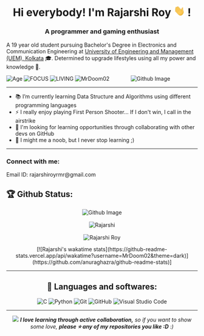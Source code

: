 <h1 align="center"> Hi everybody! I'm Rajarshi Roy <img src="https://raw.githubusercontent.com/ABSphreak/ABSphreak/master/gifs/Hi.gif" width="30px"> ! </h1>
<h3 align="center"> A programmer and gaming enthusiast </h3>

A 19 year old student pursuing Bachelor's Degree in Electronics and Communication Engineering at <a href="https://uem.edu.in/uem-kolkata/">University of Engineering and Management (UEM), Kolkata</a> 🎓. Determined to upgrade lifestyles using all my power and knowledge 🚀.

![Age](https://img.shields.io/badge/AGE-19-blue)
![FOCUS](https://img.shields.io/badge/FOCUS-BackEnd-brightgreen)
![LIVING](https://img.shields.io/badge/LIVING-Kolkata-3c9)
<img src="https://komarev.com/ghpvc/?username=MrDom02&label=Profile%20views&color=0e75b6&style=flat" alt="MrDoom02" />
<img width="35%" align="right" alt="Github Image" src="https://bestanimations.com/media/military/2036384671soldier-army-military-animated-gif-21.gif" />

---

- 📚 I’m currently learning Data Structure and Algorithms using different programming languages 
- ⚡️ I really enjoy playing First Person Shooter... If I don't win, I call in the airstrike
- 🎯 I'm looking for learning opportunities through collaborating with other devs on GitHub
- 👯 I might me a noob, but I never stop learning ;)

---

<h3 align="left">Connect with me:</h3><p align="left">
Email ID: rajarshiroyrmr@gmail.com

## 🏆 Github Status:
<div align="center">
<img width="35%" align="center" alt="Github Image" src="https://c.tenor.com/esCBwJ7Tq4UAAAAC/pc-hack.gif" />
<p><img align="center" src="https://github-readme-stats.vercel.app/api?username=MrDoom02&show_icons=true&theme=react&count_private=true" alt="Rajarshi" /></p>   
<p><img align="center" src="https://github-readme-streak-stats.herokuapp.com/?user=MrDoom02&theme=react&count_private=true" alt="Rajarshi Roy" /></p>
[![Rajarshi's wakatime stats](https://github-readme-stats.vercel.app/api/wakatime?username=MrDoom02&theme=dark)](https://github.com/anuraghazra/github-readme-stats)]
  
---

## 📜 Languages and softwares:
![C](https://img.shields.io/badge/c-%2300599C.svg?style=for-the-badge&logo=c&logoColor=white)
![Python](https://img.shields.io/badge/Python-3776AB?style=for-the-badge&logo=python&logoColor=white)
![Git](https://img.shields.io/badge/git-%23F05033.svg?style=for-the-badge&logo=git&logoColor=white)
![GitHub](https://img.shields.io/badge/github-%23121011.svg?style=for-the-badge&logo=github&logoColor=white)
![Visual Studio Code](https://img.shields.io/badge/VisualStudioCode-0078d7.svg?style=for-the-badge&logo=visual-studio-code&logoColor=white)

---

<img src="https://media.giphy.com/media/LnQjpWaON8nhr21vNW/giphy.gif" width="60"> <em><b>I love learning through active collaboration,</b> so if you want to show some love, <b>please ⭐ any of my repositories you like :D</b> :)</em><br/>
